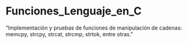 # Funciones_Lenguaje_en_C
"Implementación y pruebas de funciones de manipulación de cadenas: memcpy, strcpy, strcat, strcmp, strtok, entre otras."
